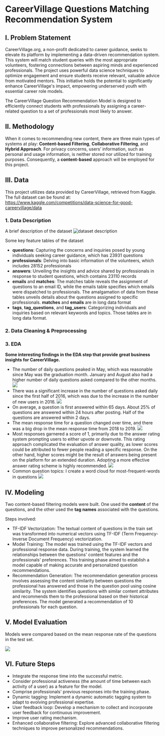 # CareerVillage Questions Matching Recommendation System
## I. Problem Statement
CareerVillage.org, a non-profit dedicated to career guidance, seeks to elevate its platform by implementing a data-driven recommendation system. This system will match student queries with the most appropriate volunteers, fostering connections between aspiring minds and experienced professionals. The project uses powerful data science techniques to optimize engagement and ensure students receive relevant, valuable advice from motivated mentors. This initiative holds the potential to significantly enhance CareerVillage's impact, empowering underserved youth with essential career role models.

The CareerVillage Question Recommendation Model is designed to efficiently connect students with professionals by assigning a career-related question to a set of professionals most likely to answer. 

## II. Methodology
When it comes to recommending new content, there are three main types of systems at play: **Content-based Filtering**, **Collaborative Filtering**, and **Hybrid Approach**. 
For privacy concerns, users’ information, such as personal and usage information, is neither stored nor utilized for training purposes. Consequently, a **content-based** approach will be employed for this project.

## III. Data
This project utilizes data provided by CareerVillage, retrieved from Kaggle. The full dataset can be found at: https://www.kaggle.com/competitions/data-science-for-good-careervillage/data

### 1. Data Description
A brief description of the dataset
![dataset description](https://github.com/dqminhv/careervillage-question-recommendation-system/blob/47da7338f5311d52ab5701ca777ae00e75e6e336/document/images/careervillage.org_database.png)

Some key feature tables of the dataset
* **questions**: Capturing the concerns and inquiries posed by young individuals seeking career guidance, which has 23931 questions
* **professionals**: Delving into basic information of the volunteers, which includes 28152 professionals
* **answers**: Unveiling the insights and advice shared by professionals in response to student questions, which contains 23110 records
* **emails** and **matches**: The matches table reveals the assignment of questions to an email ID, while the emails table specifies which emails were dispatched to professionals. The amalgamation of data from these tables unveils details about the questions assigned to specific professionals. **matches** and **emails** are in long data format
* **tags**, **tag_questions**, and **tag_users**: Categorizing individuals and inquiries based on relevant keywords and topics. Those tables are in long data format.

### 2. Data Cleaning & Preprocessing

### 3. EDA
**Some interesting findings in the EDA step that provide great business insights for CareerVillage.**
* The number of daily questions peaked in May, which was reasonable since May was the graduation month. January and August also had a higher number of daily questions asked compared to the other months.
  ![](https://github.com/dqminhv/careervillage-question-recommendation-system/blob/47da7338f5311d52ab5701ca777ae00e75e6e336/document/images/No_daily_question_by_month.png)
* There was a significant increase in the number of questions asked daily since the first half of 2016, which was due to the increase in the number of new users in 2016.
  ![](https://github.com/dqminhv/careervillage-question-recommendation-system/blob/47da7338f5311d52ab5701ca777ae00e75e6e336/document/images/Cummulative_No_daily_question.png)
* On average, a question is first answered within 65 days. About 25% of questions are answered within 24 hours after posting. Half of the questions are answered within 2 days.
* The mean response time for a question changed over time, and there was a big drop in the mean response time from 2018 to 2019.
  ![](https://github.com/dqminhv/careervillage-question-recommendation-system/blob/47da7338f5311d52ab5701ca777ae00e75e6e336/document/images/mean_response_time.png)
* Most responses garnered a score of 1, primarily due to the answer rating system prompting users to either upvote or downvote. This rating approach complicated the evaluation of answer quality, as lower scores could be attributed to fewer people reading a specific response. On the other hand, higher scores might be the result of answers being present on the platform for an extended duration. Adopting a more effective answer rating scheme is highly recommended.
  ![](https://github.com/dqminhv/careervillage-question-recommendation-system/blob/8a75fc2983882f2b950a3611c2d18fadd9ec1858/document/images/answer_score.png)
* Common question topics: I create a word cloud for most-frequent-words in questions
  ![](https://github.com/dqminhv/careervillage-question-recommendation-system/blob/98d2bee8be0add70bd3d61d6012c6bc958eb0db9/document/images/question_wordcloud.png) 
## IV. Modeling
Two content-based filtering models were built. One used the **content** of the questions, and the other used the **tag names** associated with the questions.

Steps involved:
* TF-IDF Vectorization: The textual content of questions in the train set was transformed into numerical vectors using TF-IDF (Term Frequency-Inverse Document Frequency) vectorization.
* Model Training: The model was trained using the TF-IDF vectors and professional response data. During training, the system learned the relationships between the questions' content features and the professionals' preferences. This training phase aimed to establish a model capable of making accurate and personalized question recommendations.
* Recommendation Generation: The recommendation generation process involves assessing the content similarity between questions the professional has answered and those in the question pool using cosine similarity. The system identifies questions with similar content attributes and recommends them to the professional based on their historical preferences. The model generated a recommendation of 10 professionals for each question.

## V. Model Evaluation
Models were compared based on the mean response rate of the questions in the test set.

![](https://github.com/dqminhv/careervillage-question-recommendation-system/blob/98d2bee8be0add70bd3d61d6012c6bc958eb0db9/document/images/model_comparison.png)
## VI. Future Steps
* Integrate the response time into the successful metric.
* Consider professional activeness (the amount of time between each activity of a user) as a feature for the model.
* Comprise professionals' previous responses into the training phase.
* Dynamic tagging: Implement a dynamic automatic tagging system to adapt to evolving professional expertise.
* User feedback loop: Develop a mechanism to collect and incorporate user feedback for continuous improvement.
* Improve user rating mechanism.
* Enhanced collaborative filtering: Explore advanced collaborative filtering techniques to improve personalized recommendations.

